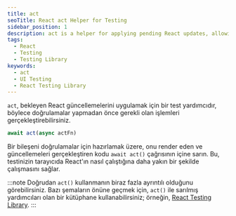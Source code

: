 ```yaml
---
title: act
seoTitle: React act Helper for Testing
sidebar_position: 1
description: act is a helper for applying pending React updates, allowing you to perform necessary actions before making assertions. This guide explains its usage in UI testing effectively.
tags: 
  - React
  - Testing
  - Testing Library
keywords: 
  - act
  - UI Testing
  - React Testing Library
---
```

`act`, bekleyen React güncellemelerini uygulamak için bir test yardımcıdır, böylece doğrulamalar yapmadan önce gerekli olan işlemleri gerçekleştirebilirsiniz.

```js
await act(async actFn)
```



Bir bileşeni doğrulamalar için hazırlamak üzere, onu render eden ve güncellemeleri gerçekleştiren kodu `await act()` çağrısının içine sarın. Bu, testinizin tarayıcıda React'ın nasıl çalıştığına daha yakın bir şekilde çalışmasını sağlar.

:::note
Doğrudan `act()` kullanmanın biraz fazla ayrıntılı olduğunu görebilirsiniz. Bazı şemaların önüne geçmek için, `act()` ile sarılmış yardımcıları olan bir kütüphane kullanabilirsiniz; örneğin, [React Testing Library](https://testing-library.com/docs/react-testing-library/intro).
:::